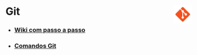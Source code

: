 <div><h1> Git <img align="right" width="50px" src="img/icons8-git-48.png"></h1></div>

- ### <a href="https://github.com/gladsonsimoes/Git-Help/wiki"> Wiki com passo a passo </a>

- ### <a href="https://github.com/gladsonsimoes/Git-Help/wiki/Comandos"> Comandos Git </a>


